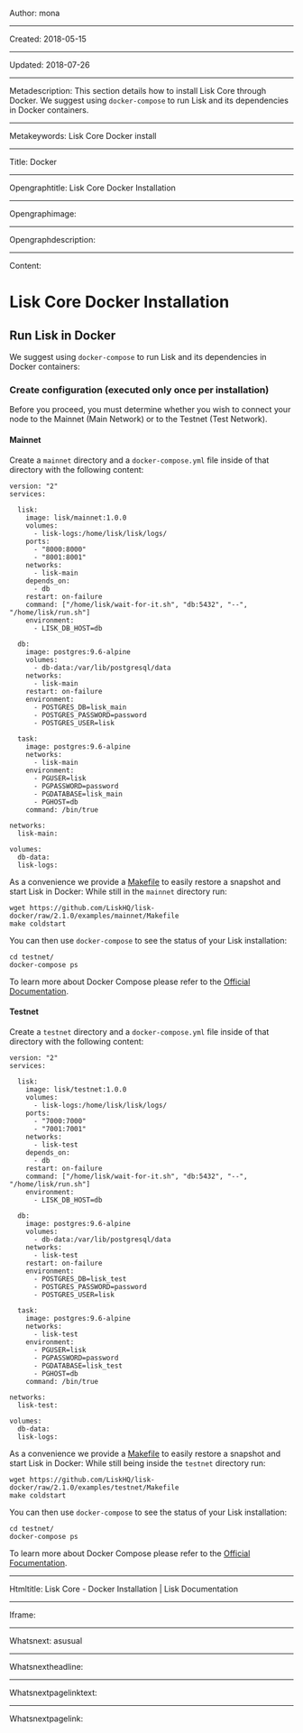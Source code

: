 Author: mona

----

Created: 2018-05-15

----

Updated: 2018-07-26

----

Metadescription: This section details how to install Lisk Core through Docker. We suggest using `docker-compose` to run Lisk and its dependencies in Docker containers.

----

Metakeywords: Lisk Core Docker install

----

Title: Docker

----

Opengraphtitle: Lisk Core Docker Installation

----

Opengraphimage: 

----

Opengraphdescription: 

----

Content: 

# Lisk Core Docker Installation

## Run Lisk in Docker

We suggest using `docker-compose` to run Lisk and its dependencies in Docker containers:

### Create configuration (executed only once per installation)
Before you proceed, you must  determine whether you wish to connect your node to the Mainnet (Main Network) or  to the Testnet (Test Network).

#### Mainnet

Create a `mainnet` directory and a `docker-compose.yml` file inside of that directory with the following content:

```
version: "2"
services:

  lisk:
    image: lisk/mainnet:1.0.0
    volumes:
      - lisk-logs:/home/lisk/lisk/logs/
    ports:
      - "8000:8000"
      - "8001:8001"
    networks:
      - lisk-main
    depends_on:
      - db
    restart: on-failure
    command: ["/home/lisk/wait-for-it.sh", "db:5432", "--", "/home/lisk/run.sh"]
    environment:
      - LISK_DB_HOST=db

  db:
    image: postgres:9.6-alpine
    volumes:
      - db-data:/var/lib/postgresql/data
    networks:
      - lisk-main
    restart: on-failure
    environment:
      - POSTGRES_DB=lisk_main
      - POSTGRES_PASSWORD=password
      - POSTGRES_USER=lisk

  task:
    image: postgres:9.6-alpine
    networks:
      - lisk-main
    environment:
      - PGUSER=lisk
      - PGPASSWORD=password
      - PGDATABASE=lisk_main
      - PGHOST=db
    command: /bin/true

networks:
  lisk-main:

volumes:
  db-data:
  lisk-logs:
```

As a convenience we provide a [Makefile](https://github.com/LiskHQ/lisk-docker/blob/2.1.0/examples/mainnet/Makefile) to easily restore a snapshot and start Lisk in Docker:
While still in the `mainnet` directory run:

<!-- TODO: fix branch -->
```shell
wget https://github.com/LiskHQ/lisk-docker/raw/2.1.0/examples/mainnet/Makefile
make coldstart
```

You can then use `docker-compose` to see the status of your Lisk installation:

```shell
cd testnet/
docker-compose ps
```

To learn more about Docker Compose please refer to the [Official Documentation](https://docs.docker.com/compose/gettingstarted/).

#### Testnet

Create a `testnet` directory and a `docker-compose.yml` file inside of that directory with the following content:

```
version: "2"
services:

  lisk:
    image: lisk/testnet:1.0.0
    volumes:
      - lisk-logs:/home/lisk/lisk/logs/
    ports:
      - "7000:7000"
      - "7001:7001"
    networks:
      - lisk-test
    depends_on:
      - db
    restart: on-failure
    command: ["/home/lisk/wait-for-it.sh", "db:5432", "--", "/home/lisk/run.sh"]
    environment:
      - LISK_DB_HOST=db

  db:
    image: postgres:9.6-alpine
    volumes:
      - db-data:/var/lib/postgresql/data
    networks:
      - lisk-test
    restart: on-failure
    environment:
      - POSTGRES_DB=lisk_test
      - POSTGRES_PASSWORD=password
      - POSTGRES_USER=lisk

  task:
    image: postgres:9.6-alpine
    networks:
      - lisk-test
    environment:
      - PGUSER=lisk
      - PGPASSWORD=password
      - PGDATABASE=lisk_test
      - PGHOST=db
    command: /bin/true

networks:
  lisk-test:

volumes:
  db-data:
  lisk-logs:
```

As a convenience we provide a [Makefile](https://github.com/LiskHQ/lisk-docker/blob/2.1.0/examples/testnet/Makefile) to easily restore a snapshot and start Lisk in Docker:
While still being inside the `testnet` directory run:

<!-- TODO: fix branch -->
```shell
wget https://github.com/LiskHQ/lisk-docker/raw/2.1.0/examples/testnet/Makefile
make coldstart
```

You can then use `docker-compose` to see the status of your Lisk installation:

```shell
cd testnet/
docker-compose ps
```

To learn more about Docker Compose please refer to the [Official Focumentation](https://docs.docker.com/compose/gettingstarted/).

----

Htmltitle: Lisk Core - Docker Installation | Lisk Documentation

----

Iframe: 

----

Whatsnext: asusual

----

Whatsnextheadline: 

----

Whatsnextpagelinktext: 

----

Whatsnextpagelink: 